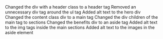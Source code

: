 Changed the div with a header class to a header tag
Removed an unnecessary div tag around the ul tag
Added alt text to the hero div
Changed the content class div to a main tag
Changed the div children of the main tag to sections
Changed the benefits div to an aside tag
Added alt text to the img tags inside the main sections
Added alt text to the images in the aside element